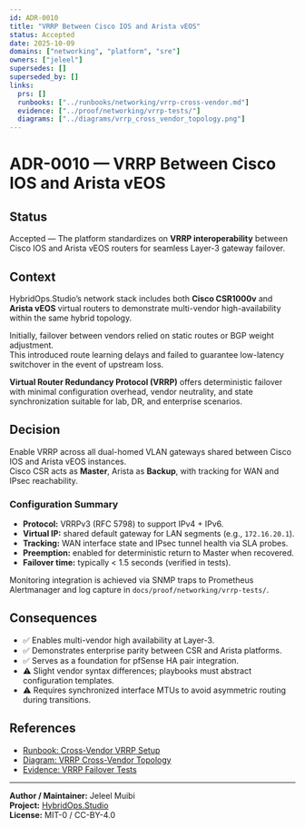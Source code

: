 ```yaml
---
id: ADR-0010
title: "VRRP Between Cisco IOS and Arista vEOS"
status: Accepted
date: 2025-10-09
domains: ["networking", "platform", "sre"]
owners: ["jeleel"]
supersedes: []
superseded_by: []
links:
  prs: []
  runbooks: ["../runbooks/networking/vrrp-cross-vendor.md"]
  evidence: ["../proof/networking/vrrp-tests/"]
  diagrams: ["../diagrams/vrrp_cross_vendor_topology.png"]
---
```


# ADR-0010 — VRRP Between Cisco IOS and Arista vEOS

## Status
Accepted — The platform standardizes on **VRRP interoperability** between Cisco IOS and Arista vEOS routers for seamless Layer-3 gateway failover.

## Context
HybridOps.Studio’s network stack includes both **Cisco CSR1000v** and **Arista vEOS** virtual routers to demonstrate multi-vendor high-availability within the same hybrid topology.  

Initially, failover between vendors relied on static routes or BGP weight adjustment.  
This introduced route learning delays and failed to guarantee low-latency switchover in the event of upstream loss.

**Virtual Router Redundancy Protocol (VRRP)** offers deterministic failover with minimal configuration overhead, vendor neutrality, and state synchronization suitable for lab, DR, and enterprise scenarios.

## Decision
Enable VRRP across all dual-homed VLAN gateways shared between Cisco IOS and Arista vEOS instances.  
Cisco CSR acts as **Master**, Arista as **Backup**, with tracking for WAN and IPsec reachability.

### Configuration Summary
- **Protocol:** VRRPv3 (RFC 5798) to support IPv4 + IPv6.  
- **Virtual IP:** shared default gateway for LAN segments (e.g., `172.16.20.1`).  
- **Tracking:** WAN interface state and IPsec tunnel health via SLA probes.  
- **Preemption:** enabled for deterministic return to Master when recovered.  
- **Failover time:** typically < 1.5 seconds (verified in tests).

Monitoring integration is achieved via SNMP traps to Prometheus Alertmanager and log capture in `docs/proof/networking/vrrp-tests/`.

## Consequences
- ✅ Enables multi-vendor high availability at Layer-3.  
- ✅ Demonstrates enterprise parity between CSR and Arista platforms.  
- ✅ Serves as a foundation for pfSense HA pair integration.  
- ⚠️ Slight vendor syntax differences; playbooks must abstract configuration templates.  
- ⚠️ Requires synchronized interface MTUs to avoid asymmetric routing during transitions.

## References
- [Runbook: Cross-Vendor VRRP Setup](../runbooks/networking/vrrp-cross-vendor.md)  
- [Diagram: VRRP Cross-Vendor Topology](../diagrams/vrrp_cross_vendor_topology.png)  
- [Evidence: VRRP Failover Tests](../proof/networking/vrrp-tests/)

---

**Author / Maintainer:** Jeleel Muibi  
**Project:** [HybridOps.Studio](https://github.com/jeleel-muibi/hybridops.studio)  
**License:** MIT-0 / CC-BY-4.0
